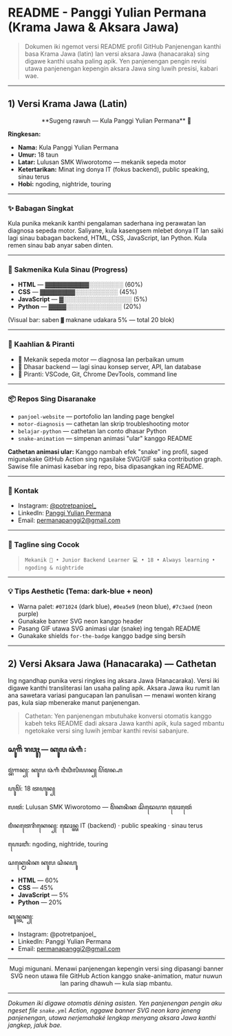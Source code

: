 # README - Panggi Yulian Permana (Krama Jawa & Aksara Jawa)

> Dokumen iki ngemot versi README profil GitHub Panjenengan kanthi basa Krama Jawa (latin) lan versi aksara Jawa (hanacaraka) sing digawe kanthi usaha paling apik. Yen panjenengan pengin revisi utawa panjenengan kepengin aksara Jawa sing luwih presisi, kabari wae.

---

## 1) Versi Krama Jawa (Latin)

<p align="center">
  **Sugeng rawuh — Kula Panggi Yulian Permana** 👋
</p>

**Ringkesan:**

* **Nama:** Kula Panggi Yulian Permana
* **Umur:** 18 taun
* **Latar:** Lulusan SMK Wiworotomo — mekanik sepeda motor
* **Ketertarikan:** Minat ing donya IT (fokus backend), public speaking, sinau terus
* **Hobi:** ngoding, nightride, touring

---

### ✨ Babagan Singkat

Kula punika mekanik kanthi pengalaman saderhana ing perawatan lan diagnosa sepeda motor. Saliyane, kula kasengsem mlebet donya IT lan saiki lagi sinau babagan backend, HTML, CSS, JavaScript, lan Python. Kula remen sinau bab anyar saben dinten.

---

### 🔭 Sakmenika Kula Sinau (Progress)

* **HTML** — ▓▓▓▓▓▓▓▓▓▓░░░░░░░░ (60%)
* **CSS**  — ▓▓▓▓▓▓▓▓░░░░░░░░░░ (45%)
* **JavaScript** — ▓░░░░░░░░░░░░░░░░ (5%)
* **Python** — ▓▓▓▓░░░░░░░░░░░░░ (20%)

(Visual bar: saben `▓` maknane udakara 5% — total 20 blok)

---

### 💼 Kaahlian & Piranti

* 🔧 Mekanik sepeda motor — diagnosa lan perbaikan umum
* 🧩 Dhasar backend — lagi sinau konsep server, API, lan database
* 🧰 Piranti: VSCode, Git, Chrome DevTools, command line

---

### 📦 Repos Sing Disaranake

* `panjoel-website` — portofolio lan landing page bengkel
* `motor-diagnosis` — cathetan lan skrip troubleshooting motor
* `belajar-python` — cathetan lan conto dhasar Python
* `snake-animation` — simpenan animasi "ular" kanggo README

**Cathetan animasi ular:** Kanggo nambah efek "snake" ing profil, saged migunakake GitHub Action sing ngasilake SVG/GIF saka contribution graph. Sawise file animasi kasebar ing repo, bisa dipasangkan ing README.

---

### 🔗 Kontak

* Instagram: [@potretpanjoel\_](https://www.instagram.com/potretpanjoel_/)
* LinkedIn: [Panggi Yulian Permana](https://www.linkedin.com/in/panggi-yulian-permana-b366b4381/)
* Email: [permanapanggi2@gmail.com](mailto:permanapanggi2@gmail.com)

---

### 🧭 Tagline sing Cocok

> `Mekanik 🔧 • Junior Backend Learner 💻 • 18 • Always learning • ngoding & nightride`

---

### 💡 Tips Aesthetic (Tema: dark-blue + neon)

* Warna palet: `#071024` (dark blue), `#0ea5e9` (neon blue), `#7c3aed` (neon purple)
* Gunakake banner SVG neon kanggo header
* Pasang GIF utawa SVG animasi ular (snake) ing tengah README
* Gunakake shields `for-the-badge` kanggo badge sing bersih

---

## 2) Versi Aksara Jawa (Hanacaraka) — Cathetan

Ing ngandhap punika versi ringkes ing aksara Jawa (Hanacaraka). Versi iki digawe kanthi transliterasi lan usaha paling apik. Aksara Jawa iku rumit lan ana sawetara variasi pangucapan lan panulisan — menawi wonten kirang pas, kula siap mbenerake manut panjenengan.

> Cathetan: Yen panjenengan mbutuhake konversi otomatis kanggo kabeh teks README dadi aksara Jawa kanthi apik, kula saged mbantu ngetokake versi sing luwih jembar kanthi revisi sabanjure.

### ꦱꦸꦒꦼꦁ ꦫꦮꦸꦃ — ꦏꦸꦭ ꦦꦁꦒꦶ ꧇

ꦩ꧀ꦧꦁꦒꦤ꧀:  ꦏꦸꦭ ꦦꦁꦒꦶ ꦔꦶꦮꦶꦭꦶꦪꦤ꧀ ꦥꦼꦂꦩꦤ꧀ꦲ

ꦲꦸꦩꦼꦂ: 18 ꦠꦲꦸꦤ꧀

ꦭꦠꦂ: Lulusan SMK Wiworotomo — ꦩꦼꦏꦤꦶꦏ ꦱꦼꦢꦺꦥꦫ ꦩꦺꦴꦠꦺꦂ

ꦩꦶꦤꦠꦺꦫꦶꦏꦺꦤ꧀:  ꦢꦺꦴꦤ꧀ꦪ IT (backend) · public speaking · sinau terus

ꦲꦺꦴꦧꦶ: ngoding, nightride, touring

ꦱꦏ꧀ꦩꦺꦤꦶꦏ ꦏꦸꦭ ꦱꦶꦤꦲꦸ

* **HTML** — 60%
* **CSS** — 45%
* **JavaScript** — 5%
* **Python** — 20%

ꦏꦸꦤ꧀ꦠꦏ꧀:

* Instagram: @potretpanjoel\_
* LinkedIn: Panggi Yulian Permana
* Email: [permanapanggi2@gmail.com](mailto:permanapanggi2@gmail.com)

---

<p align="center">Mugi migunani. Menawi panjenengan kepengin versi sing dipasangi banner SVG neon utawa file GitHub Action kanggo snake-animation, matur nuwun lan paring dhawuh — kula siap mbantu.</p>

---

*Dokumen iki digawe otomatis déning asisten. Yen panjenengan pengin aku ngeset file `snake.yml` Action, nggawe banner SVG neon karo jeneng panjenengan, utawa nerjemahaké lengkap menyang aksara Jawa kanthi jangkep, jaluk bae.*
